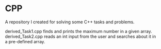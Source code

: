 # CPP
A repository I created for solving some C++ tasks and problems.

derived_Task1.cpp finds and prints the maximum number in a given array.
derived_Task2.cpp reads an int input from the user and searches about it in a pre-defined array.
